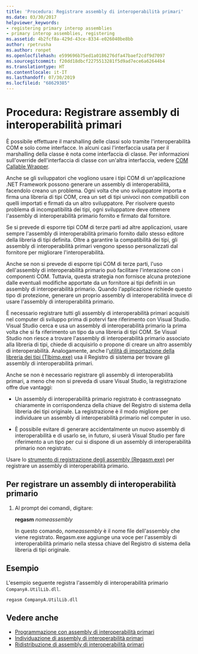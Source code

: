 ```yaml
---
title: 'Procedura: Registrare assembly di interoperabilità primari'
ms.date: 03/30/2017
helpviewer_keywords:
- registering primary interop assemblies
- primary interop assemblies, registering
ms.assetid: 4b2fcf8a-429d-43ce-8334-e026040be8bb
author: rpetrusha
ms.author: ronpet
ms.openlocfilehash: e599696b75ed1a0186276dfa47baef2cdf9d7097
ms.sourcegitcommit: f20dd18dbcf2275513281f5d9ad7ece6a62644b4
ms.translationtype: HT
ms.contentlocale: it-IT
ms.lasthandoff: 07/30/2019
ms.locfileid: "68629385"
---
```

# <a name="how-to-register-primary-interop-assemblies"></a>Procedura: Registrare assembly di interoperabilità primari

È possibile effettuare il marshalling delle classi solo tramite l'interoperabilità COM e solo come interfacce. In alcuni casi l'interfaccia usata per il marshalling della classe è nota come interfaccia di classe. Per informazioni sull'override dell'interfaccia di classe con un'altra interfaccia, vedere [COM Callable Wrapper](../../../docs/standard/native-interop/com-callable-wrapper.md).

 Anche se gli sviluppatori che vogliono usare i tipi COM di un'applicazione .NET Framework possono generare un assembly di interoperabilità, facendolo creano un problema. Ogni volta che uno sviluppatore importa e firma una libreria di tipi COM, crea un set di tipi univoci non compatibili con quelli importati e firmati da un altro sviluppatore. Per risolvere questo problema di incompatibilità dei tipi, ogni sviluppatore deve ottenere l'assembly di interoperabilità primario fornito e firmato dal fornitore.

 Se si prevede di esporre tipi COM di terze parti ad altre applicazioni, usare sempre l'assembly di interoperabilità primario fornito dallo stesso editore della libreria di tipi definita. Oltre a garantire la compatibilità dei tipi, gli assembly di interoperabilità primari vengono spesso personalizzati dal fornitore per migliorare l'interoperabilità.

 Anche se non si prevede di esporre tipi COM di terze parti, l'uso dell'assembly di interoperabilità primario può facilitare l'interazione con i componenti COM. Tuttavia, questa strategia non fornisce alcuna protezione dalle eventuali modifiche apportate da un fornitore ai tipi definiti in un assembly di interoperabilità primario. Quando l'applicazione richiede questo tipo di protezione, generare un proprio assembly di interoperabilità invece di usare l'assembly di interoperabilità primario.

 È necessario registrare tutti gli assembly di interoperabilità primari acquisiti nel computer di sviluppo prima di potervi fare riferimento con Visual Studio. Visual Studio cerca e usa un assembly di interoperabilità primario la prima volta che si fa riferimento un tipo da una libreria di tipi COM. Se Visual Studio non riesce a trovare l'assembly di interoperabilità primario associato alla libreria di tipi, chiede di acquisirlo o propone di creare un altro assembly di interoperabilità. Analogamente, anche l'[utilità di importazione della libreria dei tipi (Tlbimp.exe)](../../../docs/framework/tools/tlbimp-exe-type-library-importer.md) usa il Registro di sistema per trovare gli assembly di interoperabilità primari.

 Anche se non è necessario registrare gli assembly di interoperabilità primari, a meno che non si preveda di usare Visual Studio, la registrazione offre due vantaggi:

- Un assembly di interoperabilità primario registrato è contrassegnato chiaramente in corrispondenza della chiave del Registro di sistema della libreria dei tipi originale. La registrazione è il modo migliore per individuare un assembly di interoperabilità primario nel computer in uso.

- È possibile evitare di generare accidentalmente un nuovo assembly di interoperabilità e di usarlo se, in futuro, si userà Visual Studio per fare riferimento a un tipo per cui si dispone di un assembly di interoperabilità primario non registrato.

Usare lo [strumento di registrazione degli assembly (Regasm.exe)](../../../docs/framework/tools/regasm-exe-assembly-registration-tool.md) per registrare un assembly di interoperabilità primario.

## <a name="to-register-a-primary-interop-assembly"></a>Per registrare un assembly di interoperabilità primario

1. Al prompt dei comandi, digitare:

     **regasm** *nomeassembly*

     In questo comando, *nomeassembly* è il nome file dell'assembly che viene registrato. Regasm.exe aggiunge una voce per l'assembly di interoperabilità primario nella stessa chiave del Registro di sistema della libreria di tipi originale.

## <a name="example"></a>Esempio
 L'esempio seguente registra l'assembly di interoperabilità primario `CompanyA.UtilLib.dll`.

```console
regasm CompanyA.UtilLib.dll
```

## <a name="see-also"></a>Vedere anche

- [Programmazione con assembly di interoperabilità primari](https://docs.microsoft.com/previous-versions/dotnet/netframework-4.0/baxfadst(v=vs.100))
- [Individuazione di assembly di interoperabilità primari](https://docs.microsoft.com/previous-versions/dotnet/netframework-4.0/y06sxw56(v=vs.100))
- [Ridistribuzione di assembly di interoperabilità primari](https://docs.microsoft.com/previous-versions/dotnet/netframework-4.0/w0dt2w20(v=vs.100))
